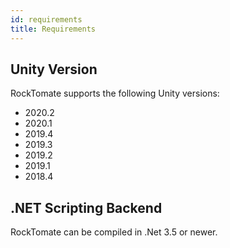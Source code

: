 ```yaml
---
id: requirements
title: Requirements
---
```


## Unity Version

RockTomate supports the following Unity versions:

* 2020.2
* 2020.1
* 2019.4
* 2019.3
* 2019.2
* 2019.1
* 2018.4

## .NET Scripting Backend

RockTomate can be compiled in .Net 3.5 or newer.